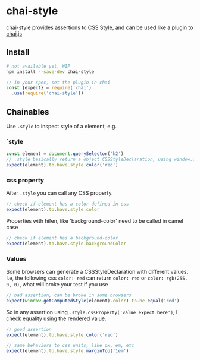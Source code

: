 # chai-style

chai-style provides assertions to CSS Style, and can be used like a plugin to [chai.js](http://chaijs.com/)

## Install

```sh
# not available yet, WIP
npm install --save-dev chai-style
```

```js
// in your spec, set the plugin in chai
const {expect} = require('chai')
  .use(require('chai-style'))
```

## Chainables

Use `.style` to inspect style of a element, e.g.

### `style

```js
const element = document.querySelector('h2')
// .style basically return a object CSSStyleDeclaration, using window.getComputedStyle(element)
expect(element).to.have.style.color('red')
```

### css property

After `.style` you can call any CSS property.

```js
// check if element has a color defined in css
expect(element).to.have.style.color
```

Properties with hifen, like 'background-color' need to be called in camel case

```js
// check if element has a background-color
expect(element).to.have.style.backgroundColor
```

### Values

Some browsers can generate a CSSStyleDeclaration with different values. I.e, the following css `color: red` can return `color: red` or `color: rgb(255, 0, 0)`, what will broke your test if you use 

```js
// bad assertion, can be broke in some browsers
expect(window.getComputedStyle(element).color).to.be.equal('red')
```

So in any assertion using ```.style.cssProperty('value expect here')```, I check equality using the rendered value.


```js
// good assertion
expect(element).to.have.style.color('red')
```

```js
// same behaviors to css units, like px, em, etc
expect(element).to.have.style.marginTop('1em')
```

